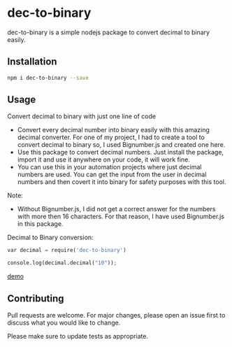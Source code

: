 # dec-to-binary

dec-to-binary is a simple nodejs package to convert decimal to binary easily.

## Installation

```bash
npm i dec-to-binary --save
```

## Usage
Convert decimal to binary with just one line of code
- Convert every decimal number into binary easily with this amazing decimal converter. For one of my project, I had to create a tool to convert decimal to binary so, I used Bignumber.js and created one here.
- Use this package to convert decimal numbers. Just install the package, import it and use it anywhere on your code, it will work fine.
- You can use this in your automation projects where just decimal numbers are used. You can get the input from the user in decimal numbers and then covert it into binary for safety purposes with this tool.

Note:

- Without Bignumber.js, I did not get a correct answer for the numbers with more then 16 characters. For that reason, I have used Bignumber.js in this package.

Decimal to Binary conversion:
```python
var decimal = require('dec-to-binary')

console.log(decimal.decimal("10"));
```
[demo](https://binarytotext.net/decimal-to-binary/)
## Contributing
Pull requests are welcome. For major changes, please open an issue first to discuss what you would like to change.

Please make sure to update tests as appropriate.
